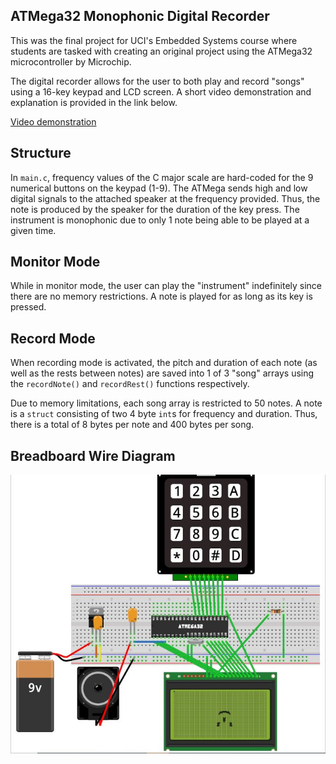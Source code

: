 ## ATMega32 Monophonic Digital Recorder

This was the final project for UCI's Embedded Systems course where students are tasked with creating an original project 
using the ATMega32 microcontroller by Microchip. 

The digital recorder allows for the user to both play and record "songs" using a 16-key keypad and LCD screen. A short video demonstration and explanation is provided in the link below. 

[Video demonstration](https://youtu.be/3wSD1wcsxZw)

## Structure
In `main.c`, frequency values of the C major scale are hard-coded for the 9 numerical buttons on the keypad (1-9). The ATMega sends high and low digital signals to the attached speaker
at the frequency provided. Thus, the note is produced by the speaker for the duration of the key press. The instrument is monophonic due to only 1 note being able to be played at a given time. 

## Monitor Mode
While in monitor mode, the user can play the "instrument" indefinitely since there are no memory restrictions. A note is played for as long as its key is pressed.

## Record Mode
When recording mode is activated, the pitch and duration of each note (as well as the rests between notes) are saved into 1 of 3 
"song" arrays using the `recordNote()` and `recordRest()` functions respectively. 

Due to memory limitations, each song array is restricted to 50 notes. A note is a `struct` consisting of two 4 byte `int`s for frequency and duration. Thus, there is a total of 8 bytes per note and 400 bytes per song. 

## Breadboard Wire Diagram
![bb](bb.jpg "Breadboard")
